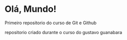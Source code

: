 # Olá, Mundo!
 Primeiro repositorio do curso de Git e Github


repositorio criado durante o curso do gustavo guanabara